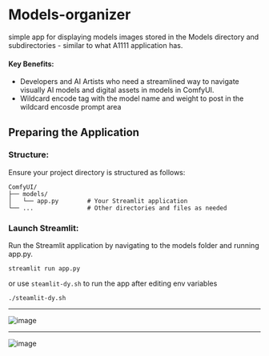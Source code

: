 # Models-organizer
simple app for displaying models images stored in the Models directory and subdirectories - similar to what A1111 application has.

#### Key Benefits:

- Developers and AI Artists who need a streamlined way to navigate visually AI models and digital assets in models in ComfyUI.
- Wildcard encode tag with the model name and weight to post in the wildcard encosde prompt area 


## Preparing the Application

### Structure:
Ensure your project directory is structured as follows:
```
ComfyUI/
├── models/
│   └── app.py        # Your Streamlit application
└── ...               # Other directories and files as needed
```

### Launch Streamlit:
Run the Streamlit application by navigating to the models folder and running app.py.
```
streamlit run app.py
```
or
use `steamlit-dy.sh` to run the app after editing env variables
```
./steamlit-dy.sh
```
---

![image](https://github.com/deepnode-ai/Models-organizer/assets/93272190/3f3071ac-9ac8-4479-8e8d-07261ce15089)

---

![image](https://github.com/deepnode-ai/Models-organizer/assets/93272190/49a3ea91-a6cc-4e9d-b61c-d05d29aa6bdd)





